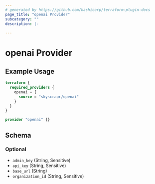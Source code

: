 ```yaml
---
# generated by https://github.com/hashicorp/terraform-plugin-docs
page_title: "openai Provider"
subcategory: ""
description: |-
  
---
```


# openai Provider



## Example Usage

```terraform
terraform {
  required_providers {
    openai = {
      source = "skyscrapr/openai"
    }
  }
}

provider "openai" {}
```

<!-- schema generated by tfplugindocs -->
## Schema

### Optional

- `admin_key` (String, Sensitive)
- `api_key` (String, Sensitive)
- `base_url` (String)
- `organization_id` (String, Sensitive)
